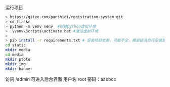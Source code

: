 运行项目

```bash
> https://gitee.com/panshidi/registration-system.git
> cd flaskr
> python -m venv venv  #创建python虚拟环境
> .\venv\Scripts\activate.bat #激活虚拟环境
> 
> pip install -r requirements.txt # 安装项目依赖，可能不全，根据提示自行安装即可
cd static
mkdir media
cd media 
mkdir ptoto
mkdir img
mkdir banner
```

访问 /admin 可进入后台界面
用户名 root
密码：aabbcc
